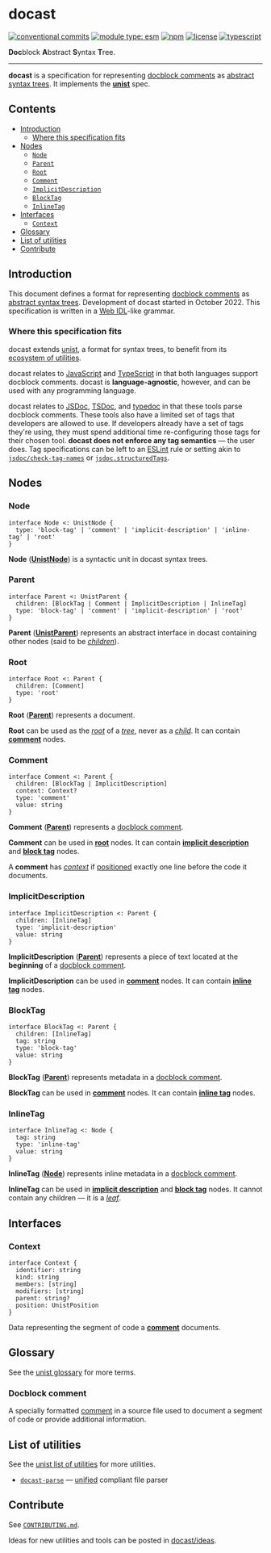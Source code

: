 # docast

[![conventional commits](https://img.shields.io/badge/conventional%20commits-1.0.0-yellow.svg)](https://conventionalcommits.org)
[![module type: esm](https://img.shields.io/badge/module%20type-esm-brightgreen)](https://github.com/voxpelli/badges-cjs-esm)
[![npm](https://img.shields.io/npm/v/@flex-development/docast.svg)](https://npmjs.com/package/@flex-development/docast)
[![license](https://img.shields.io/github/license/flex-development/docast.svg)](LICENSE.md)
[![typescript](https://badgen.net/badge/-/typescript?color=2a72bc&icon=typescript&label)](https://typescriptlang.org)

**Doc**block **A**bstract **S**yntax **T**ree.

***

**docast** is a specification for representing [docblock
comments](#docblock-comment) as [abstract syntax trees][1]. It implements the
[**unist**][2] spec.

## Contents

- [Introduction](#introduction)
  - [Where this specification fits](#where-this-specification-fits)
- [Nodes](#nodes)
  - [`Node`](#node)
  - [`Parent`](#parent)
  - [`Root`](#root)
  - [`Comment`](#comment)
  - [`ImplicitDescription`](#implicitdescription)
  - [`BlockTag`](#blocktag)
  - [`InlineTag`](#inlinetag)
- [Interfaces](#interfaces)
  - [`Context`](#context)
- [Glossary](#glossary)
- [List of utilities](#list-of-utilities)
- [Contribute](#contribute)

## Introduction

This document defines a format for representing [docblock
comments](#docblock-comment) as [abstract syntax trees][1]. Development of
docast started in October 2022. This specification is written in a [Web
IDL][3]-like grammar.

### Where this specification fits

docast extends [unist][2], a format for syntax trees, to benefit from its
[ecosystem of utilities][4].

docast relates to [JavaScript][5] and [TypeScript][6] in that both languages
support docblock comments. docast is **language-agnostic**, however, and can be
used with any programming language.

docast relates to [JSDoc][7], [TSDoc][8], and [typedoc][9] in that these tools
parse docblock comments. These tools also have a limited set of tags that
developers are allowed to use. If developers already have a set of tags they're
using, they must spend additional time re-configuring those tags for their
chosen tool. **docast does not enforce any tag semantics** &mdash; the user
does. Tag specifications can be left to an [ESLint][10] rule or setting akin to
[`jsdoc/check-tag-names`][11] or [`jsdoc.structuredTags`][12].

## Nodes

### Node

```idl
interface Node <: UnistNode {
  type: 'block-tag' | 'comment' | 'implicit-description' | 'inline-tag' | 'root'
}
```

**Node** ([**UnistNode**][13]) is a syntactic unit in docast syntax trees.

### Parent

```idl
interface Parent <: UnistParent {
  children: [BlockTag | Comment | ImplicitDescription | InlineTag]
  type: 'block-tag' | 'comment' | 'implicit-description' | 'root'
}
```

**Parent** ([**UnistParent**][14]) represents an abstract interface in docast
containing other nodes (said to be [*children*][15]).

### Root

```idl
interface Root <: Parent {
  children: [Comment]
  type: 'root'
}
```

**Root** ([**Parent**](#parent)) represents a document.

**Root** can be used as the [*root*][16] of a [*tree*][17], never as a
[*child*][18]. It can contain [**comment**](#comment) nodes.

### Comment

```idl
interface Comment <: Parent {
  children: [BlockTag | ImplicitDescription]
  context: Context?
  type: 'comment'
  value: string
}
```

**Comment** ([**Parent**](#parent)) represents a [docblock
comment](#docblock-comment).

**Comment** can be used in [**root**](#root) nodes. It can contain [**implicit
description**](#implicitdescription) and [**block tag**](#blocktag) nodes.

A **comment** has [*context*](#context) if [positioned][19] exactly one line
before the code it documents.

### ImplicitDescription

```idl
interface ImplicitDescription <: Parent {
  children: [InlineTag]
  type: 'implicit-description'
  value: string
}
```

**ImplicitDescription** ([**Parent**](#parent)) represents a piece of text
located at the **beginning** of a [docblock comment](#docblock-comment).

**ImplicitDescription** can be used in [**comment**](#comment) nodes. It can
contain [**inline tag**](#inlinetag) nodes.

### BlockTag

```idl
interface BlockTag <: Parent {
  children: [InlineTag]
  tag: string
  type: 'block-tag'
  value: string
}
```

**BlockTag** ([**Parent**](#parent)) represents metadata in a [docblock
comment](#docblock-comment).

**BlockTag** can be used in [**comment**](#comment) nodes. It can contain
[**inline tag**](#inlinetag) nodes.

### InlineTag

```idl
interface InlineTag <: Node {
  tag: string
  type: 'inline-tag'
  value: string
}
```

**InlineTag** ([**Node**](#node)) represents inline metadata in a
[docblock comment](#docblock-comment).

**InlineTag** can be used in [**implicit description**](#implicitdescription)
and [**block tag**](#blocktag) nodes. It cannot contain any children &mdash; it
is a [*leaf*][20].

## Interfaces

### Context

```idl
interface Context {
  identifier: string
  kind: string
  members: [string]
  modifiers: [string]
  parent: string?
  position: UnistPosition
}
```

Data representing the segment of code a [**comment**](#comment) documents.

## Glossary

See the [unist glossary][21] for more terms.

### Docblock comment

A specially formatted [comment][22] in a source file used to document a segment
of code or provide additional information.

## List of utilities

See the [unist list of utilities][4] for more utilities.

- [`docast-parse`][24] &mdash; [unified][25] compliant file parser

## Contribute

See [`CONTRIBUTING.md`](CONTRIBUTING.md).

Ideas for new utilities and tools can be posted in [docast/ideas][23].

[1]: https://github.com/syntax-tree/unist#syntax-tree
[2]: https://github.com/syntax-tree/unist
[3]: https://heycam.github.io/webidl
[4]: https://github.com/syntax-tree/unist#list-of-utilities
[5]: https://www.ecma-international.org/ecma-262/9.0/index.html
[6]: https://typescriptlang.org
[7]: https://jsdoc.app
[8]: https://tsdoc.org
[9]: https://github.com/TypeStrong/typedoc
[10]: https://eslint.org
[11]: https://github.com/gajus/eslint-plugin-jsdoc#check-tag-names
[12]: https://github.com/gajus/eslint-plugin-jsdoc#structuredtags
[13]: https://github.com/syntax-tree/unist#node
[14]: https://github.com/syntax-tree/unist#parent
[15]: https://github.com/syntax-tree/unist#child
[16]: https://github.com/syntax-tree/unist#root
[17]: https://github.com/syntax-tree/unist#tree
[18]: https://github.com/syntax-tree/unist#child
[19]: https://github.com/syntax-tree/unist#positional-information
[20]: https://github.com/syntax-tree/unist#leaf
[21]: https://github.com/syntax-tree/unist#glossary
[22]: https://en.wikipedia.org/wiki/Comment_(computer_programming)
[23]: https://github.com/flex-development/docast/discussions/new?category=ideas
[24]: https://github.com/flex-development/docast-parse
[25]: https://github.com/unifiedjs/unified
